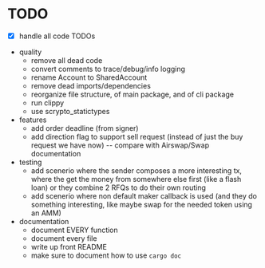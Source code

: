 # TODO

* [X] handle all code TODOs
* quality
  * remove all dead code
  * convert comments to trace/debug/info logging
  * rename Account to SharedAccount
  * remove dead imports/dependencies
  * reorganize file structure, of main package, and of cli package
  * run clippy
  * use scrypto_statictypes
* features
  * add order deadline (from signer)
  * add direction flag to support sell request (instead of just the buy request we have now) -- compare with Airswap/Swap documentation
* testing
  * add scenerio where the sender composes a more interesting tx, where the get the money from somewhere else first (like a flash loan) or they combine 2 RFQs to do their own routing
  * add scenerio where non default maker callback is used (and they do something interesting, like maybe swap for the needed token using an AMM)
* documentation
  * document EVERY function
  * document every file
  * write up front README
  * make sure to document how to use `cargo doc`